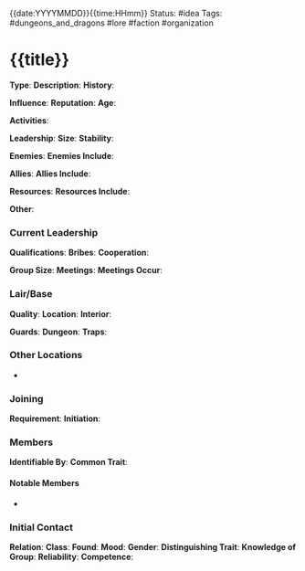 {{date:YYYYMMDD}}{{time:HHmm}}
Status: #idea
Tags: #dungeons_and_dragons #lore #faction #organization 

# {{title}}
**Type**: 
**Description**: 
**History**: 

**Influence**: 
**Reputation**: 
**Age**: 

**Activities**:

**Leadership**: 
**Size**: 
**Stability**: 

**Enemies**: 
**Enemies Include**: 

**Allies**: 
**Allies Include**: 

**Resources**: 
**Resources Include**: 

**Other**: 

### Current Leadership
**Qualifications**: 
**Bribes**: 
**Cooperation**: 
  
**Group Size**: 
**Meetings**: 
**Meetings Occur**: 

### Lair/Base
**Quality**: 
**Location**: 
**Interior**: 
  
**Guards**: 
**Dungeon**: 
**Traps**: 

### Other Locations
- 

### Joining
**Requirement**: 
**Initiation**: 
  
### Members
**Identifiable By**: 
**Common Trait**: 

#### Notable Members
- 

### Initial Contact
**Relation**: 
**Class**: 
**Found**: 
**Mood**: 
**Gender**: 
**Distinguishing Trait**: 
**Knowledge of Group**: 
**Reliability**: 
**Competence**: 
